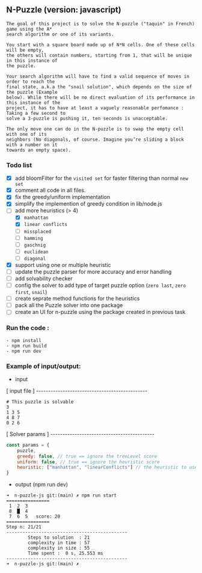 ## N-Puzzle (version: javascript)
    The goal of this project is to solve the N-puzzle ("taquin" in French) game using the A*
    search algorithm or one of its variants.

    You start with a square board made up of N*N cells. One of these cells will be empty,
    the others will contain numbers, starting from 1, that will be unique in this instance of
    the puzzle.

    Your search algorithm will have to find a valid sequence of moves in order to reach the
    final state, a.k.a the "snail solution", which depends on the size of the puzzle (Example
    below). While there will be no direct evaluation of its performance in this instance of the
    project, it has to have at least a vaguely reasonable perfomance : Taking a few second to
    solve a 3-puzzle is pushing it, ten seconds is unacceptable.

    The only move one can do in the N-puzzle is to swap the empty cell with one of its
    neighbors (No diagonals, of course. Imagine you’re sliding a block with a number on it
    towards an empty space).

### Todo list
- [x] add bloomFilter for the `visited set` for faster filtering than normal `new set`
- [x] comment all code in all files.
- [x] fix the greedy/uniform implementation
- [x] simplify the implemention of greedy condition in lib/node.js
- [ ] add more heuristics (> 4)
    - [x] `manhattan`
    - [x] `linear conflicts` 
    - [ ] `missplaced`
    - [ ] `hamming`
    - [ ] `gaschnig`
    - [ ] `euclidean`
    - [ ] `diagonal`
- [x] support using one or multiple heuristic
- [ ] update the puzzle parser for more accuracy and error handling
- [ ] add solvability checker
- [ ] config the solver to add type of target puzzle option (`zero last`, `zero first`, `snail`)
- [ ] create seprate method functions for the heuristics
- [ ] pack all the Puzzle solver into one package
- [ ] create an UI for n-puzzle using the package created in previous task

### Run the code :
```
- npm install
- npm run build
- npm run dev
```


### Example of input/output:
- input

[ input file ] ----------------------------------------------
```
# This puzzle is solvable
3
1 3 5
4 8 7
0 2 6
```
[ Solver params ] -------------------------------------------
```js
const params = {
    puzzle,
    greedy: false, // true == ignore the treeLevel score
    uniform: false, // true == ignore the heuristic score
    heuristic: ["manhattan", "linearConflicts"] // the heuristic to use
}
```

- output (npm run dev)
```
➜  n-puzzle-js git:(main) ✗ npm run start 
================
 1  2  3 
 8  █  4 
 7  6  5   score: 20
================
Step n: 21/21
---------------------------------------------
        Steps to solution  : 21
        complexity in time : 57
        complexity in size : 55
        Time spent :  0 s, 25.553 ms
---------------------------------------------
➜  n-puzzle-js git:(main) ✗

```